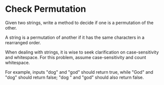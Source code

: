 # Check Permutation

Given two strings, write a method to decide if one is a permutation of the other.

A string is a permutation of another if it has the same characters in a rearranged order.

When dealing with strings, it is wise to seek clarification on case-sensitivity and whitespace. For this problem, assume case-sensitivity and count whitespace.

For example, inputs "dog" and "god" should return true, while "God" and "dog" should return false; "dog " and "god" should also return false.
